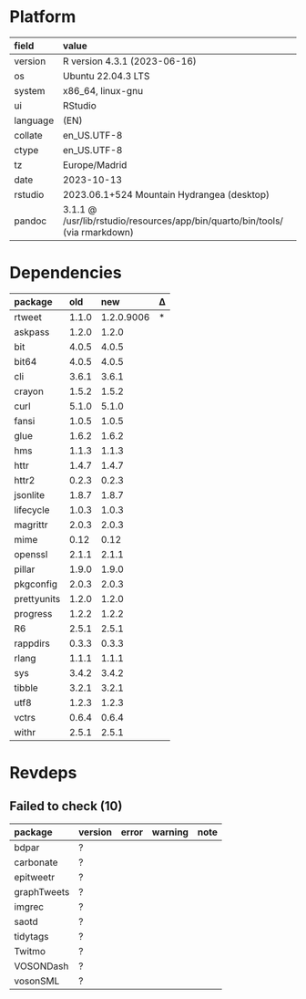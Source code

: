 # Platform

|field    |value                                                                        |
|:--------|:----------------------------------------------------------------------------|
|version  |R version 4.3.1 (2023-06-16)                                                 |
|os       |Ubuntu 22.04.3 LTS                                                           |
|system   |x86_64, linux-gnu                                                            |
|ui       |RStudio                                                                      |
|language |(EN)                                                                         |
|collate  |en_US.UTF-8                                                                  |
|ctype    |en_US.UTF-8                                                                  |
|tz       |Europe/Madrid                                                                |
|date     |2023-10-13                                                                   |
|rstudio  |2023.06.1+524 Mountain Hydrangea (desktop)                                   |
|pandoc   |3.1.1 @ /usr/lib/rstudio/resources/app/bin/quarto/bin/tools/ (via rmarkdown) |

# Dependencies

|package     |old   |new        |Δ  |
|:-----------|:-----|:----------|:--|
|rtweet      |1.1.0 |1.2.0.9006 |*  |
|askpass     |1.2.0 |1.2.0      |   |
|bit         |4.0.5 |4.0.5      |   |
|bit64       |4.0.5 |4.0.5      |   |
|cli         |3.6.1 |3.6.1      |   |
|crayon      |1.5.2 |1.5.2      |   |
|curl        |5.1.0 |5.1.0      |   |
|fansi       |1.0.5 |1.0.5      |   |
|glue        |1.6.2 |1.6.2      |   |
|hms         |1.1.3 |1.1.3      |   |
|httr        |1.4.7 |1.4.7      |   |
|httr2       |0.2.3 |0.2.3      |   |
|jsonlite    |1.8.7 |1.8.7      |   |
|lifecycle   |1.0.3 |1.0.3      |   |
|magrittr    |2.0.3 |2.0.3      |   |
|mime        |0.12  |0.12       |   |
|openssl     |2.1.1 |2.1.1      |   |
|pillar      |1.9.0 |1.9.0      |   |
|pkgconfig   |2.0.3 |2.0.3      |   |
|prettyunits |1.2.0 |1.2.0      |   |
|progress    |1.2.2 |1.2.2      |   |
|R6          |2.5.1 |2.5.1      |   |
|rappdirs    |0.3.3 |0.3.3      |   |
|rlang       |1.1.1 |1.1.1      |   |
|sys         |3.4.2 |3.4.2      |   |
|tibble      |3.2.1 |3.2.1      |   |
|utf8        |1.2.3 |1.2.3      |   |
|vctrs       |0.6.4 |0.6.4      |   |
|withr       |2.5.1 |2.5.1      |   |

# Revdeps

## Failed to check (10)

|package     |version |error |warning |note |
|:-----------|:-------|:-----|:-------|:----|
|bdpar       |?       |      |        |     |
|carbonate   |?       |      |        |     |
|epitweetr   |?       |      |        |     |
|graphTweets |?       |      |        |     |
|imgrec      |?       |      |        |     |
|saotd       |?       |      |        |     |
|tidytags    |?       |      |        |     |
|Twitmo      |?       |      |        |     |
|VOSONDash   |?       |      |        |     |
|vosonSML    |?       |      |        |     |

